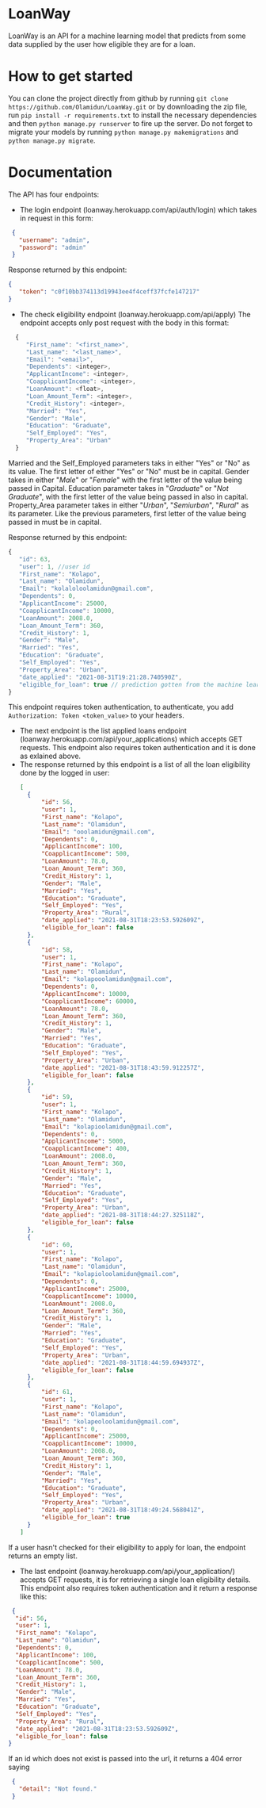 # LoanWay

LoanWay is an API for a machine learning model that predicts from some data supplied by the user how eligible they are for a loan.

# How to get started

You can clone the project directly from github by running `git clone https://github.com/Olamidun/LoanWay.git` or by downloading the zip file, run `pip install -r requirements.txt` to install the necessary dependencies and then `python manage.py runserver` to fire up the server. Do not forget to migrate your models by running `python manage.py makemigrations` and `python manage.py migrate`.


# Documentation
The API has four endpoints:
* The login endpoint (loanway.herokuapp.com/api/auth/login) which takes in request in this form:
 ````json
  {
    "username": "admin",
    "password": "admin"
  }
 ````
 
 Response returned by this endpoint:
 ```json
 {
    "token": "c0f10bb374113d19943ee4f4ceff37fcfe147217"
 }
 ````
 
 * The check eligibility endpoint (loanway.herokuapp.com/api/apply)
 The endpoint accepts only post request with the body in this format:
 ```javascript
   {  
      "First_name": "<first_name>",
      "Last_name": "<last_name>",
      "Email": "<email>",
      "Dependents": <integer>,
      "ApplicantIncome": <integer>,
      "CoapplicantIncome": <integer>,
      "LoanAmount": <float>,
      "Loan_Amount_Term": <integer>,
      "Credit_History": <integer>,
      "Married": "Yes",
      "Gender": "Male",
      "Education": "Graduate",
      "Self_Employed": "Yes",
      "Property_Area": "Urban"
   }
 ```
 
 Married and the Self_Employed parameters taks in either "Yes" or "No" as its value. The first letter of either "Yes" or "No" must be in capital.
 Gender takes in either "*Male*" or "*Female*" with the first letter of the value being passed in Capital.
 Education parameter takes in "*Graduate*" or "*Not Graduate*", with the first letter of the value being passed in also in capital.
 Property_Area parameter takes in either "*Urban*", "*Semiurban*", "*Rural*" as its parameter. Like the previous parameters, first letter of the value being passed in must be in capital.
 
 Response returned by this endpoint:
 ```javascript
 {
    "id": 63,
    "user": 1, //user id
    "First_name": "Kolapo",
    "Last_name": "Olamidun",
    "Email": "kolaloloolamidun@gmail.com",
    "Dependents": 0,
    "ApplicantIncome": 25000,
    "CoapplicantIncome": 10000,
    "LoanAmount": 2008.0,
    "Loan_Amount_Term": 360,
    "Credit_History": 1,
    "Gender": "Male",
    "Married": "Yes",
    "Education": "Graduate",
    "Self_Employed": "Yes",
    "Property_Area": "Urban",
    "date_applied": "2021-08-31T19:21:28.740590Z",
    "eligible_for_loan": true // prediction gotten from the machine learning model based on the request.       If user is eligible for loan, it returns true, else it returns false
}
 ```
 
 This endpoint requires token authentication, to authenticate, you add `Authorization: Token <token_value>` to your headers.
 
* The next endpoint is the list applied loans endpoint (loanway.herokuapp.com/api/your_applications) which accepts GET requests. This endpoint also requires token authentication and it is done as exlained above.
* The response returned by this endpoint is a list of all the loan eligibility done by the logged in user:
  ```json
  [
    {
        "id": 56,
        "user": 1,
        "First_name": "Kolapo",
        "Last_name": "Olamidun",
        "Email": "ooolamidun@gmail.com",
        "Dependents": 0,
        "ApplicantIncome": 100,
        "CoapplicantIncome": 500,
        "LoanAmount": 78.0,
        "Loan_Amount_Term": 360,
        "Credit_History": 1,
        "Gender": "Male",
        "Married": "Yes",
        "Education": "Graduate",
        "Self_Employed": "Yes",
        "Property_Area": "Rural",
        "date_applied": "2021-08-31T18:23:53.592609Z",
        "eligible_for_loan": false
    },
    {
        "id": 58,
        "user": 1,
        "First_name": "Kolapo",
        "Last_name": "Olamidun",
        "Email": "kolapooolamidun@gmail.com",
        "Dependents": 0,
        "ApplicantIncome": 10000,
        "CoapplicantIncome": 60000,
        "LoanAmount": 78.0,
        "Loan_Amount_Term": 360,
        "Credit_History": 1,
        "Gender": "Male",
        "Married": "Yes",
        "Education": "Graduate",
        "Self_Employed": "Yes",
        "Property_Area": "Urban",
        "date_applied": "2021-08-31T18:43:59.912257Z",
        "eligible_for_loan": false
    },
    {
        "id": 59,
        "user": 1,
        "First_name": "Kolapo",
        "Last_name": "Olamidun",
        "Email": "kolapioolamidun@gmail.com",
        "Dependents": 0,
        "ApplicantIncome": 5000,
        "CoapplicantIncome": 400,
        "LoanAmount": 2008.0,
        "Loan_Amount_Term": 360,
        "Credit_History": 1,
        "Gender": "Male",
        "Married": "Yes",
        "Education": "Graduate",
        "Self_Employed": "Yes",
        "Property_Area": "Urban",
        "date_applied": "2021-08-31T18:44:27.325118Z",
        "eligible_for_loan": false
    },
    {
        "id": 60,
        "user": 1,
        "First_name": "Kolapo",
        "Last_name": "Olamidun",
        "Email": "kolapioloolamidun@gmail.com",
        "Dependents": 0,
        "ApplicantIncome": 25000,
        "CoapplicantIncome": 10000,
        "LoanAmount": 2008.0,
        "Loan_Amount_Term": 360,
        "Credit_History": 1,
        "Gender": "Male",
        "Married": "Yes",
        "Education": "Graduate",
        "Self_Employed": "Yes",
        "Property_Area": "Urban",
        "date_applied": "2021-08-31T18:44:59.694937Z",
        "eligible_for_loan": false
    },
    {
        "id": 61,
        "user": 1,
        "First_name": "Kolapo",
        "Last_name": "Olamidun",
        "Email": "kolapeoloolamidun@gmail.com",
        "Dependents": 0,
        "ApplicantIncome": 25000,
        "CoapplicantIncome": 10000,
        "LoanAmount": 2008.0,
        "Loan_Amount_Term": 360,
        "Credit_History": 1,
        "Gender": "Male",
        "Married": "Yes",
        "Education": "Graduate",
        "Self_Employed": "Yes",
        "Property_Area": "Urban",
        "date_applied": "2021-08-31T18:49:24.568041Z",
        "eligible_for_loan": true
    }
  ]
  ```
If a user hasn't checked for their eligibility to apply for loan, the endpoint returns an empty list.
  
  
  * The last endpoint (loanway.herokuapp.com/api/your_application/<id>) accepts GET requests, it is for       retrieving a single loan eligibility details.
  This endpoint also requires token authentication and it return a response like this:
  ```json
   {
    "id": 56,
    "user": 1,
    "First_name": "Kolapo",
    "Last_name": "Olamidun",
    "Dependents": 0,
    "ApplicantIncome": 100,
    "CoapplicantIncome": 500,
    "LoanAmount": 78.0,
    "Loan_Amount_Term": 360,
    "Credit_History": 1,
    "Gender": "Male",
    "Married": "Yes",
    "Education": "Graduate",
    "Self_Employed": "Yes",
    "Property_Area": "Rural",
    "date_applied": "2021-08-31T18:23:53.592609Z",
    "eligible_for_loan": false
  }
  ```
  If an id which does not exist is passed into the url, it returns a 404 error saying 
 ```json
  {
    "detail": "Not found."
  }
 ```
